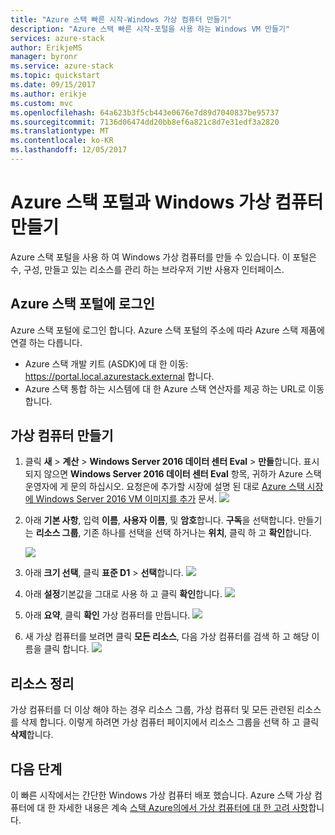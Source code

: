 ```yaml
---
title: "Azure 스택 빠른 시작-Windows 가상 컴퓨터 만들기"
description: "Azure 스택 빠른 시작-포털을 사용 하는 Windows VM 만들기"
services: azure-stack
author: ErikjeMS
manager: byronr
ms.service: azure-stack
ms.topic: quickstart
ms.date: 09/15/2017
ms.author: erikje
ms.custom: mvc
ms.openlocfilehash: 64a623b3f5cb443e0676e7d89d7040837be95737
ms.sourcegitcommit: 7136d06474dd20bb8ef6a821c8d7e31edf3a2820
ms.translationtype: MT
ms.contentlocale: ko-KR
ms.lasthandoff: 12/05/2017
---
```

# <a name="create-a-windows-virtual-machine-with-the-azure-stack-portal"></a>Azure 스택 포털과 Windows 가상 컴퓨터 만들기

Azure 스택 포털을 사용 하 여 Windows 가상 컴퓨터를 만들 수 있습니다. 이 포털은 수, 구성, 만들고 있는 리소스를 관리 하는 브라우저 기반 사용자 인터페이스.

## <a name="sign-in-to-the-azure-stack-portal"></a>Azure 스택 포털에 로그인

Azure 스택 포털에 로그인 합니다. Azure 스택 포털의 주소에 따라 Azure 스택 제품에 연결 하는 다릅니다.

* Azure 스택 개발 키트 (ASDK)에 대 한 이동: https://portal.local.azurestack.external 합니다.
* Azure 스택 통합 하는 시스템에 대 한 Azure 스택 연산자를 제공 하는 URL로 이동 합니다.

## <a name="create-a-virtual-machine"></a>가상 컴퓨터 만들기

1. 클릭 **새** > **계산** > **Windows Server 2016 데이터 센터 Eval** > **만들**합니다. 표시 되지 않으면 **Windows Server 2016 데이터 센터 Eval** 항목, 귀하가 Azure 스택 운영자에 게 문의 하십시오. 요청은에 추가할 시장에 설명 된 대로 [Azure 스택 시장에 Windows Server 2016 VM 이미지를 추가](../azure-stack-add-default-image.md) 문서. 
    ![](media/azure-stack-quick-windows-portal/image01.png)
2. 아래 **기본 사항**, 입력 **이름**, **사용자 이름**, 및 **암호**합니다. **구독**을 선택합니다. 만들기는 **리소스 그룹**, 기존 하나를 선택을 선택 하거나는 **위치**, 클릭 하 고 **확인**합니다.

    ![](media/azure-stack-quick-windows-portal/image02.png)
3. 아래 **크기 선택**, 클릭 **표준 D1** > **선택**합니다.
    ![](media/azure-stack-quick-windows-portal/image03.png)
4. 아래 **설정**기본값을 그대로 사용 하 고 클릭 **확인**합니다.
    ![](media/azure-stack-quick-windows-portal/image04.png)
5. 아래 **요약**, 클릭 **확인** 가상 컴퓨터를 만듭니다. 
    ![](media/azure-stack-quick-windows-portal/image05.png)
6. 새 가상 컴퓨터를 보려면 클릭 **모든 리소스**, 다음 가상 컴퓨터를 검색 하 고 해당 이름을 클릭 합니다.
    ![](media/azure-stack-quick-windows-portal/image06.png)

## <a name="clean-up-resources"></a>리소스 정리

가상 컴퓨터를 더 이상 해야 하는 경우 리소스 그룹, 가상 컴퓨터 및 모든 관련된 리소스를 삭제 합니다. 이렇게 하려면 가상 컴퓨터 페이지에서 리소스 그룹을 선택 하 고 클릭 **삭제**합니다.

## <a name="next-steps"></a>다음 단계
이 빠른 시작에서는 간단한 Windows 가상 컴퓨터 배포 했습니다. Azure 스택 가상 컴퓨터에 대 한 자세한 내용은 계속 [스택 Azure의에서 가상 컴퓨터에 대 한 고려 사항](azure-stack-vm-considerations.md)합니다.
